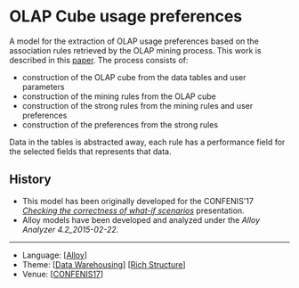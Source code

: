 # OLAP Cube usage preferences

A model for the extraction of OLAP usage preferences based on the association rules retrieved by the OLAP mining process. This work is described in this [paper](https://nmacedo.github.io/pubs.html#confenis17). The process consists of:
* construction of the OLAP cube from the data tables and user parameters
* construction of the mining rules from the OLAP cube
* construction of the strong rules from the mining rules and user preferences
* construction of the preferences from the strong rules

Data in the tables is abstracted away, each rule has a performance field for the selected fields that represents that data.

## History

* This model has been originally developed for the CONFENIS'17 *[Checking the correctness of what-if scenarios](http://nmacedo.github.io/pubs.html#confenis17)* presentation.
* Alloy models have been developed and analyzed under the *Alloy Analyzer 4.2_2015-02-22*.

---

* Language: [[Alloy](https://github.com/nmacedo/MSV/wiki/By-Language#alloy)]
* Theme: [[Data Warehousing](https://github.com/nmacedo/MSV/wiki/By-Theme#data-warehousing)] [[Rich Structure](https://github.com/nmacedo/MSV/wiki/By-Theme#rich-structure)]
* Venue: [[CONFENIS17](https://github.com/nmacedo/MSV/wiki/By-Venue#papers)]
